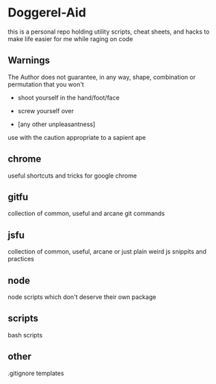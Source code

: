 # Doggerel-Aid #
this is a personal repo holding utility scripts, cheat sheets, and hacks to make life easier for me while raging on code

## Warnings ##
The Author does not guarantee, in any way, shape, combination or permutation that you won't

* shoot yourself in the hand/foot/face

* screw yourself over

* [any other unpleasantness] 

use with the caution appropriate to a sapient ape

## chrome
useful shortcuts and tricks for google chrome

## gitfu
collection of common, useful and arcane git commands

## jsfu
collection of common, useful, arcane or just plain weird js snippits and practices

## node
node scripts which don't deserve their own package

## scripts
bash scripts  

## other
.gitignore templates
